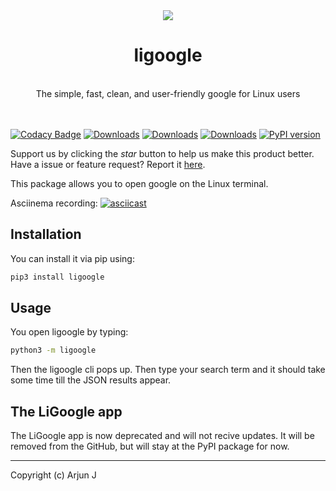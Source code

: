 <div align="center"><img src="https://user-images.githubusercontent.com/68869672/201534658-24a76cdc-e5be-47af-ab99-b55aeca29ec7.gif"></div>

# <div align="center">ligoogle</div>
<br>
<div align="center">The simple, fast, clean, and user-friendly google for Linux users</div>
<br><br>

[![Codacy Badge](https://api.codacy.com/project/badge/Grade/4acf6d874bac4b4d8715c79b156bdd00)](https://app.codacy.com/gh/carrotscript/ligoogle?utm_source=github.com&utm_medium=referral&utm_content=carrotscript/ligoogle&utm_campaign=Badge_Grade_Settings)
[![Downloads](https://pepy.tech/badge/ligoogle)](https://pepy.tech/project/ligoogle)
[![Downloads](https://pepy.tech/badge/ligoogle/month)](https://pepy.tech/project/ligoogle)
[![Downloads](https://pepy.tech/badge/ligoogle/week)](https://pepy.tech/project/ligoogle)
[![PyPI version](https://badge.fury.io/py/ligoogle.svg)](https://badge.fury.io/py/ligoogle)

Support us by clicking the *star* button to help us make this product better.
Have a issue or feature request? Report it [here](https://github.com/carrotscript/ligoogle/issues).

This package allows you to open google on the Linux terminal.

Asciinema recording:
[![asciicast](https://asciinema.org/a/537357.svg)](https://asciinema.org/a/537357)

## Installation

You can install it via pip using:

```bash
pip3 install ligoogle
```

## Usage

You open ligoogle by typing:

```bash
python3 -m ligoogle
```

Then the ligoogle cli pops up. Then type your search term and it should take some time till the JSON results appear.

## The LiGoogle app

The LiGoogle app is now deprecated and will not recive updates. It will be removed from the GitHub, but will stay at the PyPI package for now.

---

Copyright (c) Arjun J
